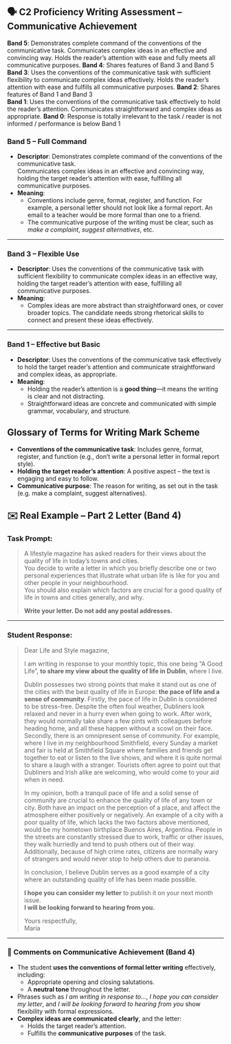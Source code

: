 ## 🗣️ C2 Proficiency Writing Assessment – Communicative Achievement


**Band 5**: Demonstrates complete command of the conventions of the communicative task. Communicates complex ideas in an effective and convincing way. Holds the reader’s attention with ease and fully meets all communicative purposes.
**Band 4**: Shares features of Band 3 and Band 5  
**Band 3**: Uses the conventions of the communicative task with sufficient flexibility to communicate complex ideas effectively. Holds the reader’s attention with ease and fulfills all communicative purposes.
**Band 2**: Shares features of Band 1 and Band 3  
**Band 1**: Uses the conventions of the communicative task effectively to hold the reader’s attention. Communicates straightforward and complex ideas as appropriate.
**Band 0**: Response is totally irrelevant to the task / reader is not informed / performance is below Band 1


### Band 5 – Full Command
- **Descriptor**: Demonstrates complete command of the conventions of the communicative task.  
  Communicates complex ideas in an effective and convincing way, holding the target reader’s attention with ease, fulfilling all communicative purposes.
- **Meaning**: 
  - Conventions include genre, format, register, and function. For example, a personal letter should not look like a formal report. An email to a teacher would be more formal than one to a friend.
  - The communicative purpose of the writing must be clear, such as *make a complaint*, *suggest alternatives*, etc.

---

### Band 3 – Flexible Use
- **Descriptor**: Uses the conventions of the communicative task with sufficient flexibility to communicate complex ideas in an effective way, holding the target reader’s attention with ease, fulfilling all communicative purposes.
- **Meaning**: 
  - Complex ideas are more abstract than straightforward ones, or cover broader topics. The candidate needs strong rhetorical skills to connect and present these ideas effectively.

---

### Band 1 – Effective but Basic
- **Descriptor**: Uses the conventions of the communicative task effectively to hold the target reader’s attention and communicate straightforward and complex ideas, as appropriate.
- **Meaning**: 
  - Holding the reader’s attention is a **good thing**—it means the writing is clear and not distracting.
  - Straightforward ideas are concrete and communicated with simple grammar, vocabulary, and structure.


## Glossary of Terms for Writing Mark Scheme

- **Conventions of the communicative task**: Includes genre, format, register, and function (e.g., don’t write a personal letter in formal report style).
- **Holding the target reader’s attention**: A positive aspect – the text is engaging and easy to follow.
- **Communicative purpose**: The reason for writing, as set out in the task (e.g. make a complaint, suggest alternatives).


## ✉️ Real Example – Part 2 Letter (Band 4)

### Task Prompt:
> A lifestyle magazine has asked readers for their views about the quality of life in today’s towns and cities.  
> You decide to write a letter in which you briefly describe one or two personal experiences that illustrate what urban life is like for you and other people in your neighbourhood.  
> You should also explain which factors are crucial for a good quality of life in towns and cities generally, and why.  
>  
> **Write your letter. Do not add any postal addresses.**

---

### Student Response:

> Dear Life and Style magazine,  
>
> I am writing in response to your monthly topic, this one being “A Good Life”, **to share my view about the quality of life in Dublin**, where I live.  
>
> Dublin possesses two strong points that make it stand out as one of the cities with the best quality of life in Europe: **the pace of life and a sense of community**. Firstly, the pace of life in Dublin is considered to be stress-free. Despite the often foul weather, Dubliners look relaxed and never in a hurry even when going to work. After work, they would normally take share a few pints with colleagues before heading home, and all these happen without a scowl on their face. Secondly, there is an omnipresent sense of community. For example, where I live in my neighbourhood Smithfield, every Sunday a market and fair is held at Smithfield Square where families and friends get together to eat or listen to the live shows, and where it is quite normal to share a laugh with a stranger. Tourists often agree to point out that Dubliners and Irish alike are welcoming, who would come to your aid when in need.  
>
> In my opinion, both a tranquil pace of life and a solid sense of community are crucial to enhance the quality of life of any town or city. Both have an impact on the perception of a place, and affect the atmosphere either positively or negatively. An example of a city with a poor quality of life, which lacks the two factors above mentioned, would be my hometown birthplace Buenos Aires, Argentina. People in the streets are constantly stressed due to work, traffic or other issues, they walk hurriedly and tend to push others out of their way. Additionally, because of high crime rates, citizens are normally wary of strangers and would never stop to help others due to paranoia.  
>
> In conclusion, I believe Dublin serves as a good example of a city where an outstanding quality of life has been made possible.  
>
> **I hope you can consider my letter** to publish it on your next month issue.  
> **I will be looking forward to hearing from you.**  
>
> Yours respectfully,  
> Maria

---

### 💬 Comments on Communicative Achievement (Band 4)

- The student **uses the conventions of formal letter writing** effectively, including:
  - Appropriate opening and closing salutations.
  - A **neutral tone** throughout the letter.
- Phrases such as *I am writing in response to...*, *I hope you can consider my letter*, and *I will be looking forward to hearing from you* show flexibility with formal expressions.
- **Complex ideas are communicated clearly**, and the letter:
  - Holds the target reader’s attention.
  - Fulfills the **communicative purposes** of the task.

